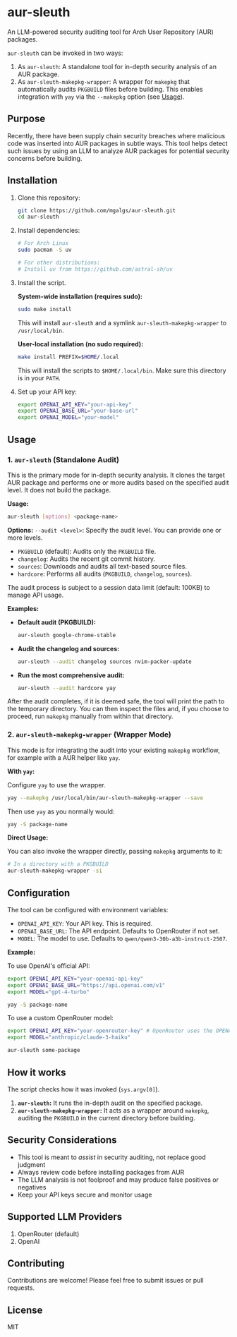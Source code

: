 # aur-sleuth

An LLM-powered security auditing tool for Arch User Repository (AUR) packages.

`aur-sleuth` can be invoked in two ways:

1. As `aur-sleuth`: A standalone tool for in-depth security analysis of an AUR package.
2. As `aur-sleuth-makepkg-wrapper`: A wrapper for `makepkg` that
   automatically audits `PKGBUILD` files before building. This enables
   integration with `yay` via the `--makepkg` option (see [Usage](#Usage)).

## Purpose

Recently, there have been supply chain security breaches where malicious
code was inserted into AUR packages in subtle ways. This tool helps detect
such issues by using an LLM to analyze AUR packages for potential
security concerns before building.

## Installation

1. Clone this repository:
   ```bash
   git clone https://github.com/mgalgs/aur-sleuth.git
   cd aur-sleuth
   ```

2. Install dependencies:
   ```bash
   # For Arch Linux
   sudo pacman -S uv

   # For other distributions:
   # Install uv from https://github.com/astral-sh/uv
   ```

3. Install the script.

   **System-wide installation (requires sudo):**
   ```bash
   sudo make install
   ```
   This will install `aur-sleuth` and a symlink `aur-sleuth-makepkg-wrapper` to `/usr/local/bin`.

   **User-local installation (no sudo required):**
   ```bash
   make install PREFIX=$HOME/.local
   ```
   This will install the scripts to `$HOME/.local/bin`. Make sure this directory is in your `PATH`.

4. Set up your API key:
   ```bash
   export OPENAI_API_KEY="your-api-key"
   export OPENAI_BASE_URL="your-base-url"
   export OPENAI_MODEL="your-model"
   ```

## Usage

### 1. `aur-sleuth` (Standalone Audit)

This is the primary mode for in-depth security analysis. It clones the target AUR package and performs one or more audits based on the specified audit level. It does not build the package.

**Usage:**
```bash
aur-sleuth [options] <package-name>
```

**Options:**
`--audit <level>`: Specify the audit level. You can provide one or more levels.
- `PKGBUILD` (default): Audits only the `PKGBUILD` file.
- `changelog`: Audits the recent git commit history.
- `sources`: Downloads and audits all text-based source files.
- `hardcore`: Performs all audits (`PKGBUILD`, `changelog`, `sources`).

The audit process is subject to a session data limit (default: 100KB) to manage API usage.

**Examples:**

- **Default audit (PKGBUILD):**
  ```bash
  aur-sleuth google-chrome-stable
  ```

- **Audit the changelog and sources:**
  ```bash
  aur-sleuth --audit changelog sources nvim-packer-update
  ```

- **Run the most comprehensive audit:**
  ```bash
  aur-sleuth --audit hardcore yay
  ```

After the audit completes, if it is deemed safe, the tool will print the path to the temporary directory. You can then inspect the files and, if you choose to proceed, run `makepkg` manually from within that directory.

### 2. `aur-sleuth-makepkg-wrapper` (Wrapper Mode)

This mode is for integrating the audit into your existing `makepkg` workflow, for example with a AUR helper like `yay`.

**With `yay`:**

Configure `yay` to use the wrapper.

```bash
yay --makepkg /usr/local/bin/aur-sleuth-makepkg-wrapper --save
```

Then use `yay` as you normally would:

```bash
yay -S package-name
```

**Direct Usage:**

You can also invoke the wrapper directly, passing `makepkg` arguments to it:

```bash
# In a directory with a PKGBUILD
aur-sleuth-makepkg-wrapper -si
```

## Configuration

The tool can be configured with environment variables:

- `OPENAI_API_KEY`: Your API key. This is required.
- `OPENAI_BASE_URL`: The API endpoint. Defaults to OpenRouter if not set.
- `MODEL`: The model to use. Defaults to `qwen/qwen3-30b-a3b-instruct-2507`.

**Example:**

To use OpenAI's official API:
```bash
export OPENAI_API_KEY="your-openai-api-key"
export OPENAI_BASE_URL="https://api.openai.com/v1"
export MODEL="gpt-4-turbo"

yay -S package-name
```

To use a custom OpenRouter model:
```bash
export OPENAI_API_KEY="your-openrouter-key" # OpenRouter uses the OPENAI_API_KEY variable
export MODEL="anthropic/claude-3-haiku"

aur-sleuth some-package
```

## How it works

The script checks how it was invoked (`sys.argv[0]`).
1.  **`aur-sleuth`:** It runs the in-depth audit on the specified package.
2.  **`aur-sleuth-makepkg-wrapper`:** It acts as a wrapper around `makepkg`, auditing the `PKGBUILD` in the current directory before building.

## Security Considerations

- This tool is meant to *assist* in security auditing, not replace good judgment
- Always review code before installing packages from AUR
- The LLM analysis is not foolproof and may produce false positives or negatives
- Keep your API keys secure and monitor usage

## Supported LLM Providers

1. OpenRouter (default)
2. OpenAI

## Contributing

Contributions are welcome! Please feel free to submit issues or pull requests.

## License

MIT
